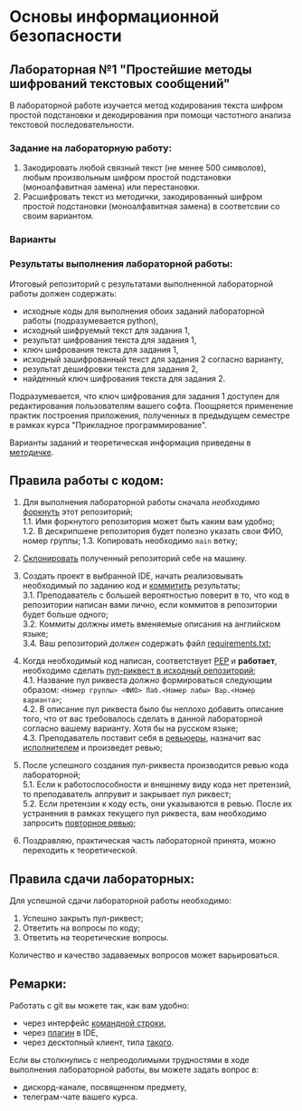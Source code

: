 # Основы информационной безопасности

## Лабораторная №1 "Простейшие методы шифрований текстовых сообщений"

В лабораторной работе изучается метод кодирования текста шифром простой подстановки и декодирования при помощи частотного анализа 
текстовой последовательности. 

### Задание на лабораторную работу:
1. Закодировать любой связный текст (не менее 500 символов), любым произвольным шифром простой подстановки (моноалфавитная замена) или перестановки. 
2. Расшифровать текст из методички, закодированный шифром простой подстановки (моноалфавитная замена) в соответсвии со своим вариантом.

### Варианты



### Результаты выполнения лабораторной работы:
Итоговый репозиторий с результатами выполненной лабораторной работы должен содержать:
- исходные коды для выполнения обоих заданий лабораторной работы (подразумевается python),
- исходный шифруемый текст для задания 1,
- результат шифрования текста для задания 1,
- ключ шифрования текста для задания 1,
- исходный зашифрованный текст для задания 2 согласно варианту,
- результат дешифровки текста для задания 2,
- найденный ключ шифрования текста для задания 2.

Подразумевается, что ключ шифрования для задания 1 доступен для редактирования пользователям вашего софта.
Поощряется применение практик построения приложения, полученных в предыдущем семестре в рамках курса "Прикладное программирование".

Варианты заданий и теоретическая информация приведены в [методичке](https://github.com/itsecd/isb-2/blob/main/ISB_Lab2.pdf).

## Правила работы с кодом:
1. Для выполнения лабораторной работы сначала *необходимо* [форкнуть](https://docs.github.com/en/get-started/quickstart/fork-a-repo) этот репозиторий;  
1.1. Имя форкнутого репозитория может быть каким вам удобно;  
1.2. В дескрипшене репозитория будет полезно указать свои ФИО, номер группы; 
1.3. Копировать необходимо `main` ветку;  

2. [Склонировать](https://docs.github.com/en/repositories/creating-and-managing-repositories/cloning-a-repository) полученный репозиторий себе на машину.

3. Создать проект в выбранной IDE, начать реализовывать необходимый по заданию код и [коммитить](https://docs.github.com/en/pull-requests/committing-changes-to-your-project/creating-and-editing-commits/about-commits) результаты;  
3.1. Преподаватель с большей вероятностью поверит в то, что код в репозитории написан вами лично, если коммитов в репозитории будет больше одного;  
3.2. Коммиты *должны* иметь вменяемые описания на английском языке;  
3.4. Ваш репозиторий *должен* содержать файл [requirements.txt](https://www.jetbrains.com/help/pycharm/managing-dependencies.html#create-requirements); 

4. Когда необходимый код написан, соответствует [PEP](https://peps.python.org/pep-0008/) и **работает**, необходимо сделать [пул-риквест в исходный репозиторий](https://docs.github.com/en/pull-requests/collaborating-with-pull-requests/proposing-changes-to-your-work-with-pull-requests/creating-a-pull-request-from-a-fork);  
4.1. Название пул риквеста *должно* формироваться следующим образом: `<Номер группы> <ФИО> Лаб.<Номер лабы> Вар.<Номер варианта>`;  
4.2. В описание пул риквеста было бы неплохо добавить описание того, что  от вас требовалось сделать в данной лабораторной согласно вашему варианту. Хотя бы на русском языке;  
4.3. Преподаватель поставит себя в [ревьюеры](https://docs.github.com/en/pull-requests/collaborating-with-pull-requests/proposing-changes-to-your-work-with-pull-requests/requesting-a-pull-request-review), назначит вас [исполнителем](https://docs.github.com/en/issues/tracking-your-work-with-issues/assigning-issues-and-pull-requests-to-other-github-users) и произведет ревью; 

5. После успешного создания пул-риквеста производится ревью кода лабораторной;  
5.1. Если к работоспособности и внешнему виду кода нет претензий, то преподаватель аппрувит и закрывает пул риквест;  
5.2. Если претензии к коду есть, они указываются в ревью. После их устранения в рамках текущего пул риквеста, вам необходимо запросить [повторное ревью](https://github.blog/changelog/2019-02-21-re-request-review-on-a-pull-request/);  

6. Поздравляю, практическая часть лабораторной принята, можно переходить к теоретической.

## Правила сдачи лабораторных:
Для успешной сдачи лабораторной работы необходимо:
1. Успешно закрыть пул-риквест;
2. Ответить на вопросы по коду;
3. Ответить на теоретические вопросы.  

Количество и качество задаваемых вопросов может варьироваться.

## Ремарки:
Работать с git вы можете так, как вам удобно:
* через интерфейс [командной строки](https://git-scm.com/book/en/v2/Getting-Started-Installing-Git),
* через [плагин](https://www.jetbrains.com/help/pycharm/set-up-a-git-repository.html#fetch) в IDE,
* через десктопный клиент, типа [такого](https://desktop.github.com/).

Если вы столкнулись с непреодолимыми трудностями в ходе выполнения лабораторной работы, вы можете задать вопрос в:
* дискорд-канале, посвященном предмету,
* телеграм-чате вашего курса.
